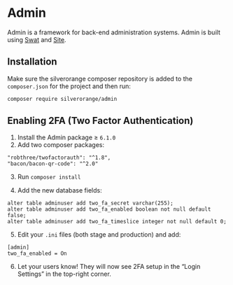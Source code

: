Admin
=====
Admin is a framework for back-end administration systems. Admin is built using
[Swat](https://github.com/silverorange/swat) and
[Site](https://github.com/silverorange/site).

Installation
-----------
Make sure the silverorange composer repository is added to the `composer.json`
for the project and then run:

```sh
composer require silverorange/admin
```

Enabling 2FA (Two Factor Authentication)
-----------
1. Install the Admin package ≥ `6.1.0`
2. Add two composer packages:

 ```
 "robthree/twofactorauth": "^1.8",
 "bacon/bacon-qr-code": "^2.0"
 ```

3. Run `composer install`

4. Add the new database fields:

 ```
 alter table adminuser add two_fa_secret varchar(255);
 alter table adminuser add two_fa_enabled boolean not null default false;
 alter table adminuser add two_fa_timeslice integer not null default 0;
 ```

5. Edit your `.ini` files (both stage and production) and add:

 ```
 [admin]
 two_fa_enabled = On
 ```

6. Let your users know! They will now see 2FA setup in the “Login Settings” in the top-right corner.
